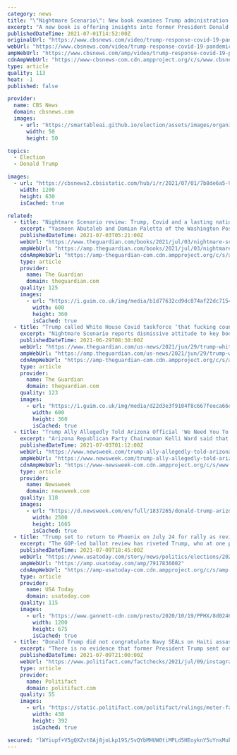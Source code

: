 ```yaml
---
category: news
title: "\"Nightmare Scenario\": New book examines Trump administration's response to coronavirus pandemic"
excerpt: "A new book is offering insights into former President Donald Trump and his administration's mishandling of the coronavirus pandemic. Washington Post health policy reporter Yasmeen Abutaleb is co-author of the book,"
publishedDateTime: 2021-07-01T14:52:00Z
originalUrl: "https://www.cbsnews.com/video/trump-response-covid-19-pandemic-book-nightmare-scenario/"
webUrl: "https://www.cbsnews.com/video/trump-response-covid-19-pandemic-book-nightmare-scenario/"
ampWebUrl: "https://www.cbsnews.com/amp/video/trump-response-covid-19-pandemic-book-nightmare-scenario/"
cdnAmpWebUrl: "https://www-cbsnews-com.cdn.ampproject.org/c/s/www.cbsnews.com/amp/video/trump-response-covid-19-pandemic-book-nightmare-scenario/"
type: article
quality: 113
heat: -1
published: false

provider:
  name: CBS News
  domain: cbsnews.com
  images:
    - url: "https://smartableai.github.io/election/assets/images/organizations/cbsnews.com-50x50.jpg"
      width: 50
      height: 50

topics:
  - Election
  - Donald Trump

images:
  - url: "https://cbsnews2.cbsistatic.com/hub/i/r/2021/07/01/7b8de6a5-9256-44a2-9c0c-3c84ec17b4c1/thumbnail/1200x630/b5b0a139a52b42c8fc9b4f6a191fd5b1/cbsn-fusion-trump-response-covid-19-pandemic-book-nightmare-scenario-thumbnail-745155-640x360.jpg"
    width: 1200
    height: 630
    isCached: true

related:
  - title: "Nightmare Scenario review: Trump, Covid and a lasting national trauma"
    excerpt: "Yasmeen Abutaleb and Damian Paletta of the Washington Post show how bad things got – and how they could have been worse"
    publishedDateTime: 2021-07-03T05:21:00Z
    webUrl: "https://www.theguardian.com/books/2021/jul/03/nightmare-scenario-review-trump-covid-yasmeen-abutaleb-damian-paletta-washington-post-book"
    ampWebUrl: "https://amp.theguardian.com/books/2021/jul/03/nightmare-scenario-review-trump-covid-yasmeen-abutaleb-damian-paletta-washington-post-book"
    cdnAmpWebUrl: "https://amp-theguardian-com.cdn.ampproject.org/c/s/amp.theguardian.com/books/2021/jul/03/nightmare-scenario-review-trump-covid-yasmeen-abutaleb-damian-paletta-washington-post-book"
    type: article
    provider:
      name: The Guardian
      domain: theguardian.com
    quality: 125
    images:
      - url: "https://i.guim.co.uk/img/media/b1d77632cd9dc874af22dc7154303ea88e5dd768/0_204_3715_2229/master/3715.jpg?width=300&quality=45&auto=format&fit=max&dpr=2&s=70f259d6c4d213cee0b638144f96acff"
        width: 600
        height: 360
        isCached: true
  - title: "Trump called White House Covid taskforce ‘that fucking council’, book says"
    excerpt: "Nightmare Scenario reports dismissive attitude to key body and influence of outside advisers including controversial economist Stephen Moore"
    publishedDateTime: 2021-06-29T08:30:00Z
    webUrl: "https://www.theguardian.com/us-news/2021/jun/29/trump-white-house-covid-taskforce-fauci"
    ampWebUrl: "https://amp.theguardian.com/us-news/2021/jun/29/trump-white-house-covid-taskforce-fauci"
    cdnAmpWebUrl: "https://amp-theguardian-com.cdn.ampproject.org/c/s/amp.theguardian.com/us-news/2021/jun/29/trump-white-house-covid-taskforce-fauci"
    type: article
    provider:
      name: The Guardian
      domain: theguardian.com
    quality: 123
    images:
      - url: "https://i.guim.co.uk/img/media/d22d3e3f9104f8c667feeca66d86de9a0f6b915e/0_247_5304_3183/master/5304.jpg?width=300&quality=45&auto=format&fit=max&dpr=2&s=9eb7a2d758816f577ccc7bf7357f6b63"
        width: 600
        height: 360
        isCached: true
  - title: "Trump Ally Allegedly Told Arizona Official 'We Need You To Stop the Counting': Report"
    excerpt: "Arizona Republican Party Chairwoman Kelli Ward said that reports that she texted a demand to \"stop the counting\" after the 2020 presidential election were \"BS.\""
    publishedDateTime: 2021-07-03T01:12:00Z
    webUrl: "https://www.newsweek.com/trump-ally-allegedly-told-arizona-official-we-need-you-stop-counting-report-1606611"
    ampWebUrl: "https://www.newsweek.com/trump-ally-allegedly-told-arizona-official-we-need-you-stop-counting-report-1606611?amp=1"
    cdnAmpWebUrl: "https://www-newsweek-com.cdn.ampproject.org/c/s/www.newsweek.com/trump-ally-allegedly-told-arizona-official-we-need-you-stop-counting-report-1606611?amp=1"
    type: article
    provider:
      name: Newsweek
      domain: newsweek.com
    quality: 118
    images:
      - url: "https://d.newsweek.com/en/full/1837265/donald-trump-arizona-election-day-count-stop.jpg"
        width: 2500
        height: 1665
        isCached: true
  - title: "Trump set to return to Phoenix on July 24 for rally as review of Arizona ballots continues"
    excerpt: "The GOP-led ballot review has riveted Trump, who at one point wanted to get a first-hand view of the review himself inside of Arizona Veterans Memorial Coliseum"
    publishedDateTime: 2021-07-09T18:45:00Z
    webUrl: "https://www.usatoday.com/story/news/politics/elections/2021/07/09/trump-set-return-phoenix-rally-review-arizona-ballots-continues/7917836002/"
    ampWebUrl: "https://amp.usatoday.com/amp/7917836002"
    cdnAmpWebUrl: "https://amp-usatoday-com.cdn.ampproject.org/c/s/amp.usatoday.com/amp/7917836002"
    type: article
    provider:
      name: USA Today
      domain: usatoday.com
    quality: 115
    images:
      - url: "https://www.gannett-cdn.com/presto/2020/10/19/PPHX/8d0246cd-6630-4ab2-aa0e-cbfbd945bff2-DW1_6400.JPG?auto=webp&crop=3887,2186,x0,y0&format=pjpg&width=1200"
        width: 1200
        height: 675
        isCached: true
  - title: "Donald Trump did not congratulate Navy SEALs on Haiti assassination"
    excerpt: "There is no evidence that former President Trump sent out a Telegram post, nor is there evidence that Navy SEALs had anything to do with the assassination of the Haitian president. Haitian President Jovenel Moïse was assassinated in his home on July 7."
    publishedDateTime: 2021-07-09T21:00:00Z
    webUrl: "https://www.politifact.com/factchecks/2021/jul/09/instagram-posts/navy-seals-did-not-kill-haitian-president-trump-di/"
    type: article
    provider:
      name: Politifact
      domain: politifact.com
    quality: 55
    images:
      - url: "https://static.politifact.com/politifact/rulings/meter-false.jpg"
        width: 438
        height: 392
        isCached: true

secured: "lWYiupf+V5gQXZvt0Aj8joLkp19S/SvQYbMHUW0tiMPLd5HEoyknY5uYnsMukMBe+F78dCxL3EiDyxkJR2dNjH5RoSMW38L2h/iHz6xpvY2enpHXtn3r+3hZcY8MyZndOsIS/0JMnaehNNavR/oyzyqvOTB/8LLWiSbYTt/J+3fOU4nGzWnPwOBLTrx2GWBjMYChhQBqo7fuwQv6bu9wJ9b7gbpUiMl6QFGcS48fYAP762feoBf9OZHnZM0qfpg9LNPWh/HfoXOMaPPAf4y2tx/Jc+2W83UTPx68vDeWjjObmWsIO8bSeFUC/5dmJiKYY56Em1SnZeg99syH2EFvERCnIuPwl96YVCFpY92gxXc=;NTCPMpoH2a/F5aj79nWnmw=="
---
```


